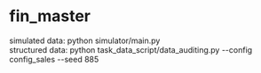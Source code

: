 # fin_master
simulated data:  python simulator/main.py                
structured data: python task_data_script/data_auditing.py --config config_sales --seed 885
